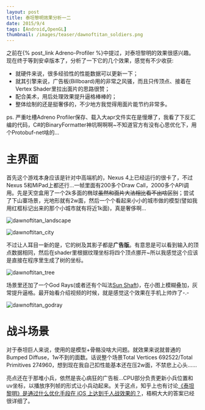 ```yaml
---
layout: post
title: 泰坦黎明效果分析一二
date: 2015/9/4
tags: [Android,OpenGL]
thumbnail: /images/teaser/dawnoftitan_soldiers.png
---
```


之前在{% post_link Adreno-Profiler %}中提过，对泰坦黎明的效果很感兴趣。现在终于等到安卓版本了，分析了一下它的几个效果，感觉有不少收获:

<!--more-->

- 就硬件来说，很多经验性的性能数据可以更新一下；
- 就其引擎来说，广告板(Billboard)用的非常之风骚，而且只传顶点、接着在Vertex Shader里拉出面片的思路很赞；
- 配合美术，用后处理效果提升逼格棒棒的；
- 整体绘制的还是挺奢侈的，不少地方我觉得用面片能节约非常多。

ps. 严重吐槽Adreno Profiler保存、载入大apr文件实在是慢爆了，我看了下反汇编的代码，C#的BinaryFormatter神坑啊啊啊~不知道官方有没有心思优化下，用个Protobuf-net啥的...

# 主界面

首先这个游戏本身应该是针对中高端机的，Nexus 4上已经运行的很卡了，不过Nexus 5和MiPad上都还行...一帧里面有200多个Draw Call，2000多个API调用。先是天空盒用了一个2k多面的椭球<del>虽然和面片大法相比看不出啥区别</del>；尝试了下山寨场景，光地形就有2w面，然后一个个看起来小小的城市做的模型(譬如我用红框标记出来的那个小城市就有将近1k面)，真是奢侈啊...

![dawnoftitan_landscape](/images/dawnoftitan_landscape.png)

![dawnoftitan_city](/images/dawnoftitan_city.png)

不过让人耳目一新的是，它的树及其影子都是**广告版**。有意思是可以看到输入的顶点数据相同，然后在shader里根据纹理坐标将四个顶点挪开~所以我感觉这个应该是直接在程序里生成了树的坐标。

![dawnoftitan_tree](/images/dawnoftitan_tree.png)

场景里还加了一个God Rays(或者还有个叫法[Sun Shaft](http://docs.unity3d.com/Manual/script-SunShafts.html))，在小图上模糊叠加，灰常提升逼格。最开始看介绍视频的时候，就是感觉这个效果在手机上帅炸了-.-

![dawnoftitan_godray](/images/dawnoftitan_godray.png)

# 战斗场景

对于泰坦巨人来说，使用的是模型+骨骼没啥大问题。就效果来说就普通的Bumped Diffuse，1w不到的面数。话说整个场景Total Vertices 692522/Total Primitives 274960，想到现在我自己扣性能基本还在压2w面，不禁悲上心头……

亮点还在于那堆小兵，依然是丧心病狂的广告板...CPU部分负责更新小兵位置和uv坐标，以播放序列帧的形式让小兵动起来。关于这点，知乎上也有讨论[《泰坦黎明》是通过什么优化手段在 iOS 上达到千人战效果的？](http://www.zhihu.com/question/30016156)，梧桐大大的答案已经很详细了。
